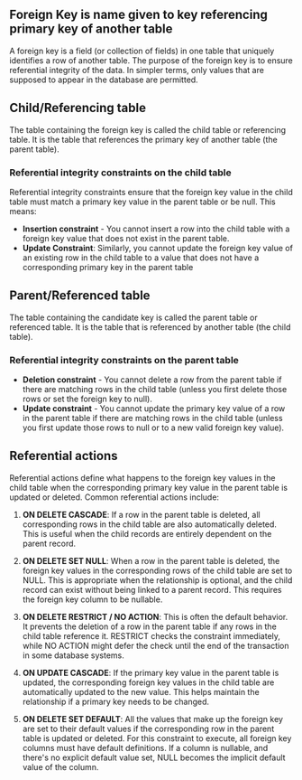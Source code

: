 
## Foreign Key is name given to key referencing primary key of another table

A foreign key is a field (or collection of fields) in one table that uniquely identifies a row of another table. The purpose of the foreign key is to ensure referential integrity of the data. In simpler terms, only values that are supposed to appear in the database are permitted.


## Child/Referencing table

The table containing the foreign key is called the child table or referencing table. It is the table that references the primary key of another table (the parent table).

### Referential integrity constraints on the child table

Referential integrity constraints ensure that the foreign key value in the child table must match a primary key value in the parent table or be null. This means:

- **Insertion constraint** - You cannot insert a row into the child table with a foreign key value that does not exist in the parent table.
- **Update Constraint**: Similarly, you cannot update the foreign key value of an existing row in the child table to a value that does not have a corresponding primary key in the parent table

## Parent/Referenced table

The table containing the candidate key is called the parent table or referenced table. It is the table that is referenced by another table (the child table).

### Referential integrity constraints on the parent table

- **Deletion constraint** - You cannot delete a row from the parent table if there are matching rows in the child table (unless you first delete those rows or set the foreign key to null).
- **Update constraint** - You cannot update the primary key value of a row in the parent table if there are matching rows in the child table (unless you first update those rows to null or to a new valid foreign key value).

## Referential actions
Referential actions define what happens to the foreign key values in the child table when the corresponding primary key value in the parent table is updated or deleted. Common referential actions include:

1. **ON DELETE CASCADE**: If a row in the parent table is deleted, all corresponding rows in the child table are also automatically deleted.  This is useful when the child records are entirely dependent on the parent record.

2. **ON DELETE SET NULL**: When a row in the parent table is deleted, the foreign key values in the corresponding rows of the child table are set to NULL.  This is appropriate when the relationship is optional, and the child record can exist without being linked to a parent record. This requires the foreign key column to be nullable.

3. **ON DELETE RESTRICT / NO ACTION**: This is often the default behavior. It prevents the deletion of a row in the parent table if any rows in the child table reference it.  RESTRICT checks the constraint immediately, while NO ACTION might defer the check until the end of the transaction in some database systems.

4. **ON UPDATE CASCADE**: If the primary key value in the parent table is updated, the corresponding foreign key values in the child table are automatically updated to the new value.  This helps maintain the relationship if a primary key needs to be changed.

5. **ON DELETE SET DEFAULT**: All the values that make up the foreign key are set to their default values if the corresponding row in the parent table is updated or deleted. For this constraint to execute, all foreign key columns must have default definitions. If a column is nullable, and there's no explicit default value set, NULL becomes the implicit default value of the column.



